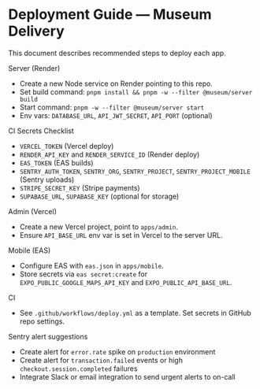 # Deployment Guide — Museum Delivery

This document describes recommended steps to deploy each app.

Server (Render)
- Create a new Node service on Render pointing to this repo.
- Set build command: `pnpm install && pnpm -w --filter @museum/server build`
- Start command: `pnpm -w --filter @museum/server start`
- Env vars: `DATABASE_URL`, `API_JWT_SECRET`, `API_PORT` (optional)

CI Secrets Checklist
- `VERCEL_TOKEN` (Vercel deploy)
- `RENDER_API_KEY` and `RENDER_SERVICE_ID` (Render deploy)
- `EAS_TOKEN` (EAS builds)
- `SENTRY_AUTH_TOKEN`, `SENTRY_ORG`, `SENTRY_PROJECT`, `SENTRY_PROJECT_MOBILE` (Sentry uploads)
- `STRIPE_SECRET_KEY` (Stripe payments)
- `SUPABASE_URL`, `SUPABASE_KEY` (optional for storage)


Admin (Vercel)
- Create a new Vercel project, point to `apps/admin`.
- Ensure `API_BASE_URL` env var is set in Vercel to the server URL.

Mobile (EAS)
- Configure EAS with `eas.json` in `apps/mobile`.
- Store secrets via `eas secret:create` for `EXPO_PUBLIC_GOOGLE_MAPS_API_KEY` and `EXPO_PUBLIC_API_BASE_URL`.

CI
- See `.github/workflows/deploy.yml` as a template. Set secrets in GitHub repo settings.

Sentry alert suggestions
- Create alert for `error.rate` spike on `production` environment
- Create alert for `transaction.failed` events or high `checkout.session.completed` failures
- Integrate Slack or email integration to send urgent alerts to on-call


